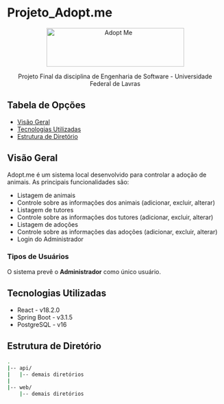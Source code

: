 # Projeto_Adopt.me

<p align="center">
  <img src="https://github.com/renanripee/Projeto_Adopt.me/assets/102258510/36cff716-1294-45fb-9a4a-fbf4af8582ba" alt="Adopt Me" width="321" height="90">
</p>

<p align="center"> Projeto Final da disciplina de Engenharia de Software - Universidade Federal de Lavras </p>

## Tabela de Opções

- [Visão Geral](#visao-geral)
- [Tecnologias Utilizadas](#tecnologias)
- [Estrutura de Diretório](#estrutura-diretorio)

## Visão Geral

<a name="visao-geral"></a>

Adopt.me é um sistema local desenvolvido para controlar a adoção de animais. 
As principais funcionalidades são:

<ul>
  <li>Listagem de animais</li>
  <li>Controle sobre as informações dos animais (adicionar, excluir, alterar)</li>
  <li>Listagem de tutores</li>
  <li>Controle sobre as informações dos tutores (adicionar, excluir, alterar)</li>
  <li>Listagem de adoções</li>
  <li>Controle sobre as informações das adoções (adicionar, excluir, alterar)</li>
  <li>Login do Administrador</li>
</ul>

### Tipos de Usuários

O sistema prevê o <b>Administrador</b> como único usuário.


## Tecnologias Utilizadas

<a name="tecnologias"></a>

- React - v18.2.0
- Spring Boot - v3.1.5
- PostgreSQL - v16


## Estrutura de Diretório

<a name="estrutura-diretorio"></a>

```sh
.
|-- api/
|   |-- demais diretórios
|
|-- web/
    |-- demais diretórios
```
